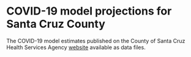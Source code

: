 # COVID-19 model projections for Santa Cruz County

The COVID-19 model estimates published on the County of Santa Cruz Health Services Agency [website](https://santacruzhealth.org/HSAHome/HSADivisions/PublicHealth/CommunicableDiseaseControl/CoronavirusHome.aspx) available as data files.
